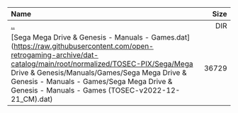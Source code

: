 |Name|Size|
|:---|---:|
|[..](../index.html)|DIR|
|[Sega Mega Drive & Genesis - Manuals - Games.dat](https://raw.githubusercontent.com/open-retrogaming-archive/dat-catalog/main/root/normalized/TOSEC-PIX/Sega/Mega Drive & Genesis/Manuals/Games/Sega Mega Drive & Genesis - Manuals - Games/Sega Mega Drive & Genesis - Manuals - Games (TOSEC-v2022-12-21_CM).dat)|36729|
